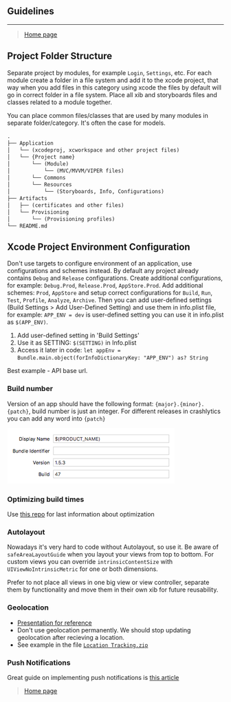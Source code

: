 ## Guidelines
---

> [Home page](/README.md)

## Project Folder Structure

Separate project by modules, for example `Login`, `Settings`, etc. For each module create a folder in a file system and add it to the xcode project, that way when you add files in this category using xcode the files by default will go in correct folder in a file system. Place all xib and storyboards files and classes related to a module together.

You can place common files/classes that are used by many modules in separate folder/category. It's often the case for models.

```
.
├── Application
│   └── (xcodeproj, xcworkspace and other project files)
│   └── {Project name}
│       └── (Module)
│           └── (MVC/MVVM/VIPER files)
│       └── Commons
│       └── Resources
│           └── (Storyboards, Info, Configurations)
├── Artifacts
│   ├── (certificates and other files)
│   └── Provisioning
│       └── (Provisioning profiles)
└── README.md
```

## Xcode Project Environment Configuration

Don't use targets to configure environment of an application, use configurations and schemes instead. By default any project already contains `Debug` and `Release` configurations. Create additional configurations, for example: `Debug.Prod`, `Release.Prod`, `AppStore.Prod`. Add additional schemes: `Prod`, `AppStore` and setup correct configurations for `Build`, `Run`, `Test`, `Profile`, `Analyze`, `Archive`. Then you can add user-defined settings (Build Settings > Add User-Defined Setting) and use them in info.plist file, for example: `APP_ENV = dev` is user-defined setting you can use it in info.plist as `$(APP_ENV)`.

1. Add user-defined setting in 'Build Settings'
2. Use it as SETTING: `$(SETTING)` in Info.plist
3. Access it later in code: `let appEnv = Bundle.main.object(forInfoDictionaryKey: "APP_ENV") as? String`

Best example -  API base url.

### Build number

Version of an app should have the following format: `{major}.{minor}.{patch}`, build number is just an integer.
For different releases in crashlytics you can add any word into `{patch}`

![](resources/build-number.png)

### Optimizing build times

Use [this repo](https://github.com/fastred/Optimizing-Swift-Build-Times) for last information about optimization

### Autolayout

Nowadays it's very hard to code without Autolayout, so use it. Be aware of `safeAreaLayoutGuide` when you layout your views from top to bottom.
For custom views you can override `intrinsicContentSize` with `UIViewNoIntrinsicMetric` for one or both dimensions.

Prefer to not place all views in one big view or view controller, separate them by functionality and move them in their own xib for future reusability.

### Geolocation

 - [Presentation for reference](https://my.visme.co/projects/pv07yg0e-background-location-tracking-ios)
 - Don't use geolocation permanently. We should stop updating geolocation after recieving a location.
 - See example in the file [`Location Tracking.zip`](Talks/Presentations/Location%20Tracking.zip)

### Push Notifications

Great guide on implementing push notifications is [this article](https://medium.com/flawless-app-stories/ios-remote-push-notifications-in-a-nutshell-d05f5ccac252)

> [Home page](/README.md)
